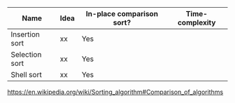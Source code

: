 | Name          | Idea | In-place comparison sort? | Time-complexity |
|------         |------|---------------------------|----------|
|Insertion sort | xx | Yes ||
|Selection sort | xx | Yes ||
|Shell sort | xx | Yes ||

https://en.wikipedia.org/wiki/Sorting_algorithm#Comparison_of_algorithms
